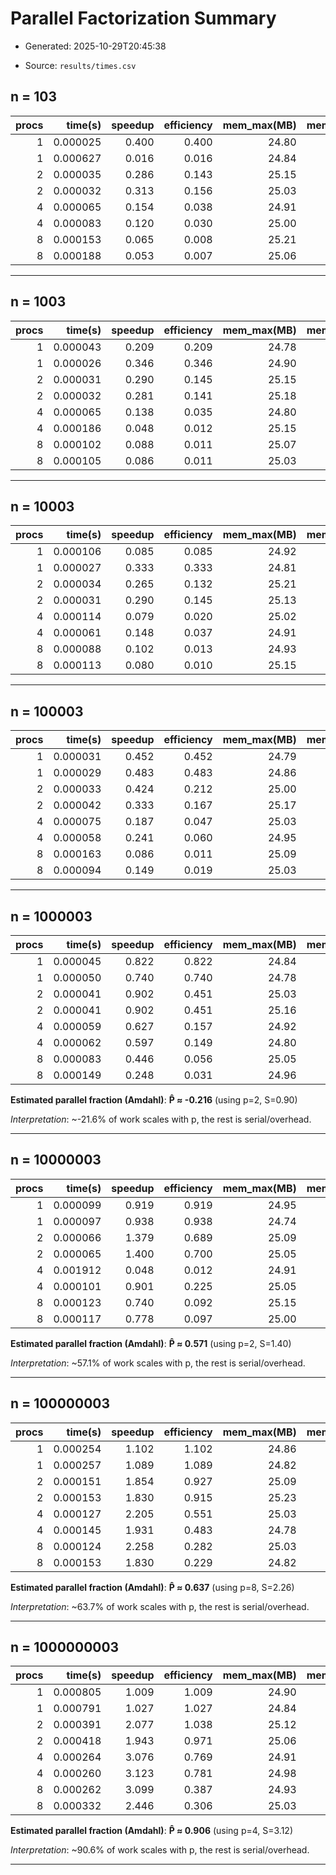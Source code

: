 # Parallel Factorization Summary

- Generated: 2025-10-29T20:45:38

- Source: `results/times.csv`


## n = 103

| procs | time(s) | speedup | efficiency | mem_max(MB) | mem_avg(MB) |
|------:|--------:|--------:|-----------:|------------:|------------:|
| 1 | 0.000025 | 0.400 | 0.400 | 24.80 | 24.80 |
| 1 | 0.000627 | 0.016 | 0.016 | 24.84 | 24.84 |
| 2 | 0.000035 | 0.286 | 0.143 | 25.15 | 25.03 |
| 2 | 0.000032 | 0.313 | 0.156 | 25.03 | 25.01 |
| 4 | 0.000065 | 0.154 | 0.038 | 24.91 | 24.79 |
| 4 | 0.000083 | 0.120 | 0.030 | 25.00 | 24.88 |
| 8 | 0.000153 | 0.065 | 0.008 | 25.21 | 24.91 |
| 8 | 0.000188 | 0.053 | 0.007 | 25.06 | 24.89 |
---

## n = 1003

| procs | time(s) | speedup | efficiency | mem_max(MB) | mem_avg(MB) |
|------:|--------:|--------:|-----------:|------------:|------------:|
| 1 | 0.000043 | 0.209 | 0.209 | 24.78 | 24.78 |
| 1 | 0.000026 | 0.346 | 0.346 | 24.90 | 24.90 |
| 2 | 0.000031 | 0.290 | 0.145 | 25.15 | 25.08 |
| 2 | 0.000032 | 0.281 | 0.141 | 25.18 | 25.17 |
| 4 | 0.000065 | 0.138 | 0.035 | 24.80 | 24.73 |
| 4 | 0.000186 | 0.048 | 0.012 | 25.15 | 24.90 |
| 8 | 0.000102 | 0.088 | 0.011 | 25.07 | 24.77 |
| 8 | 0.000105 | 0.086 | 0.011 | 25.03 | 24.89 |
---

## n = 10003

| procs | time(s) | speedup | efficiency | mem_max(MB) | mem_avg(MB) |
|------:|--------:|--------:|-----------:|------------:|------------:|
| 1 | 0.000106 | 0.085 | 0.085 | 24.92 | 24.92 |
| 1 | 0.000027 | 0.333 | 0.333 | 24.81 | 24.81 |
| 2 | 0.000034 | 0.265 | 0.132 | 25.21 | 25.05 |
| 2 | 0.000031 | 0.290 | 0.145 | 25.13 | 24.96 |
| 4 | 0.000114 | 0.079 | 0.020 | 25.02 | 24.83 |
| 4 | 0.000061 | 0.148 | 0.037 | 24.91 | 24.82 |
| 8 | 0.000088 | 0.102 | 0.013 | 24.93 | 24.77 |
| 8 | 0.000113 | 0.080 | 0.010 | 25.15 | 24.89 |
---

## n = 100003

| procs | time(s) | speedup | efficiency | mem_max(MB) | mem_avg(MB) |
|------:|--------:|--------:|-----------:|------------:|------------:|
| 1 | 0.000031 | 0.452 | 0.452 | 24.79 | 24.79 |
| 1 | 0.000029 | 0.483 | 0.483 | 24.86 | 24.86 |
| 2 | 0.000033 | 0.424 | 0.212 | 25.00 | 24.96 |
| 2 | 0.000042 | 0.333 | 0.167 | 25.17 | 25.10 |
| 4 | 0.000075 | 0.187 | 0.047 | 25.03 | 24.85 |
| 4 | 0.000058 | 0.241 | 0.060 | 24.95 | 24.81 |
| 8 | 0.000163 | 0.086 | 0.011 | 25.09 | 24.77 |
| 8 | 0.000094 | 0.149 | 0.019 | 25.03 | 24.87 |
---

## n = 1000003

| procs | time(s) | speedup | efficiency | mem_max(MB) | mem_avg(MB) |
|------:|--------:|--------:|-----------:|------------:|------------:|
| 1 | 0.000045 | 0.822 | 0.822 | 24.84 | 24.84 |
| 1 | 0.000050 | 0.740 | 0.740 | 24.78 | 24.78 |
| 2 | 0.000041 | 0.902 | 0.451 | 25.03 | 25.00 |
| 2 | 0.000041 | 0.902 | 0.451 | 25.16 | 25.08 |
| 4 | 0.000059 | 0.627 | 0.157 | 24.92 | 24.76 |
| 4 | 0.000062 | 0.597 | 0.149 | 24.80 | 24.71 |
| 8 | 0.000083 | 0.446 | 0.056 | 25.05 | 24.83 |
| 8 | 0.000149 | 0.248 | 0.031 | 24.96 | 24.81 |

**Estimated parallel fraction (Amdahl)**:  **P̂ ≈ -0.216**  (using p=2, S=0.90)

_Interpretation_: ~-21.6% of work scales with p, the rest is serial/overhead.

---

## n = 10000003

| procs | time(s) | speedup | efficiency | mem_max(MB) | mem_avg(MB) |
|------:|--------:|--------:|-----------:|------------:|------------:|
| 1 | 0.000099 | 0.919 | 0.919 | 24.95 | 24.95 |
| 1 | 0.000097 | 0.938 | 0.938 | 24.74 | 24.74 |
| 2 | 0.000066 | 1.379 | 0.689 | 25.09 | 25.06 |
| 2 | 0.000065 | 1.400 | 0.700 | 25.05 | 24.99 |
| 4 | 0.001912 | 0.048 | 0.012 | 24.91 | 24.80 |
| 4 | 0.000101 | 0.901 | 0.225 | 25.05 | 24.88 |
| 8 | 0.000123 | 0.740 | 0.092 | 25.15 | 24.81 |
| 8 | 0.000117 | 0.778 | 0.097 | 25.00 | 24.81 |

**Estimated parallel fraction (Amdahl)**:  **P̂ ≈ 0.571**  (using p=2, S=1.40)

_Interpretation_: ~57.1% of work scales with p, the rest is serial/overhead.

---

## n = 100000003

| procs | time(s) | speedup | efficiency | mem_max(MB) | mem_avg(MB) |
|------:|--------:|--------:|-----------:|------------:|------------:|
| 1 | 0.000254 | 1.102 | 1.102 | 24.86 | 24.86 |
| 1 | 0.000257 | 1.089 | 1.089 | 24.82 | 24.82 |
| 2 | 0.000151 | 1.854 | 0.927 | 25.09 | 25.09 |
| 2 | 0.000153 | 1.830 | 0.915 | 25.23 | 25.13 |
| 4 | 0.000127 | 2.205 | 0.551 | 25.03 | 24.85 |
| 4 | 0.000145 | 1.931 | 0.483 | 24.78 | 24.58 |
| 8 | 0.000124 | 2.258 | 0.282 | 25.03 | 24.83 |
| 8 | 0.000153 | 1.830 | 0.229 | 24.82 | 24.69 |

**Estimated parallel fraction (Amdahl)**:  **P̂ ≈ 0.637**  (using p=8, S=2.26)

_Interpretation_: ~63.7% of work scales with p, the rest is serial/overhead.

---

## n = 1000000003

| procs | time(s) | speedup | efficiency | mem_max(MB) | mem_avg(MB) |
|------:|--------:|--------:|-----------:|------------:|------------:|
| 1 | 0.000805 | 1.009 | 1.009 | 24.90 | 24.90 |
| 1 | 0.000791 | 1.027 | 1.027 | 24.84 | 24.84 |
| 2 | 0.000391 | 2.077 | 1.038 | 25.12 | 25.09 |
| 2 | 0.000418 | 1.943 | 0.971 | 25.06 | 25.00 |
| 4 | 0.000264 | 3.076 | 0.769 | 24.91 | 24.83 |
| 4 | 0.000260 | 3.123 | 0.781 | 24.98 | 24.88 |
| 8 | 0.000262 | 3.099 | 0.387 | 24.93 | 24.77 |
| 8 | 0.000332 | 2.446 | 0.306 | 25.03 | 24.81 |

**Estimated parallel fraction (Amdahl)**:  **P̂ ≈ 0.906**  (using p=4, S=3.12)

_Interpretation_: ~90.6% of work scales with p, the rest is serial/overhead.

---
